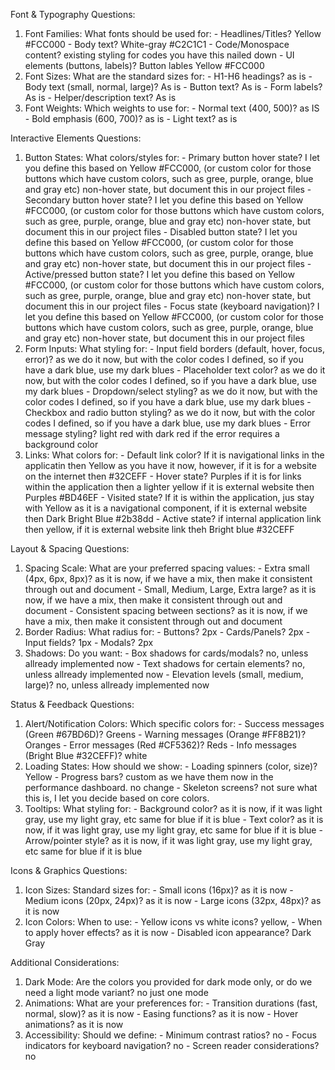  Font & Typography Questions:

  1. Font Families: What fonts should be used for:
    - Headlines/Titles? Yellow #FCC000
    - Body text? White-gray #C2C1C1
    - Code/Monospace content? existing styling for codes you have this nailed down
    - UI elements (buttons, labels)? Button lables Yellow #FCC000
  2. Font Sizes: What are the standard sizes for:
    - H1-H6 headings? as is
    - Body text (small, normal, large)? As is
    - Button text? As is
    - Form labels? As is
    - Helper/description text? As is
  3. Font Weights: Which weights to use for:
    - Normal text (400, 500)? as IS
    - Bold emphasis (600, 700)? as is
    - Light text? as is

  Interactive Elements Questions:

  1. Button States: What colors/styles for:
    - Primary button hover state? 
    I let you define this based on Yellow #FCC000, (or custom color for those buttons which have custom colors, such as gree, purple, orange, blue and gray etc) non-hover state, but document this in our project files
    - Secondary button hover state? 
    I let you define this based on Yellow #FCC000, (or custom color for those buttons which have custom colors, such as gree, purple, orange, blue and gray etc) non-hover state, but document this in our project files 
    - Disabled button state? 
    I let you define this based on Yellow #FCC000, (or custom color for those buttons which have custom colors, such as gree, purple, orange, blue and gray etc) non-hover state, but document this in our project files
    - Active/pressed button state? 
    I let you define this based on Yellow #FCC000, (or custom color for those buttons which have custom colors, such as gree, purple, orange, blue and gray etc) non-hover state, but document this in our project files
    - Focus state (keyboard navigation)?
    I let you define this based on Yellow #FCC000, (or custom color for those buttons which have custom colors, such as gree, purple, orange, blue and gray etc) non-hover state, but document this in our project files 
  2. Form Inputs: What styling for:
    - Input field borders (default, hover, focus, error)?
    as we do it now, but with the color codes I defined, so if you have a dark blue, use my dark blues
    - Placeholder text color?
    as we do it now, but with the color codes I defined, so if you have a dark blue, use my dark blues
    - Dropdown/select styling?
    as we do it now, but with the color codes I defined, so if you have a dark blue, use my dark blues
    - Checkbox and radio button styling?
    as we do it now, but with the color codes I defined, so if you have a dark blue, use my dark blues
    - Error message styling?
    light red with dark red if the error requires a background color
  3. Links: What colors for:
    - Default link color? If it is navigational links in the applicatin then Yellow as you have it now, however, if it is for a website on the internet then #32CEFF
    - Hover state? Purples if it is for links within the application then a lighter yellow if it is external website then Purples #BD46EF
    - Visited state? If it is within the application, jus stay with Yellow as it is a navigational component, if it is external website then Dark Bright Blue #2b38dd
    - Active state? if internal application link then yellow, if it is external website link theh Bright blue #32CEFF

  Layout & Spacing Questions:

  1. Spacing Scale: What are your preferred spacing values:
    - Extra small (4px, 6px, 8px)? as it is now, if we have a mix, then make it consistent through out and document
    - Small, Medium, Large, Extra large? as it is now, if we have a mix, then make it consistent through out and document
    - Consistent spacing between sections? as it is now, if we have a mix, then make it consistent through out and document
  2. Border Radius: What radius for:
    - Buttons? 2px
    - Cards/Panels? 2px
    - Input fields? 1px
    - Modals? 2px
  3. Shadows: Do you want:
    - Box shadows for cards/modals? no, unless allready implemented now
    - Text shadows for certain elements? no, unless allready implemented now
    - Elevation levels (small, medium, large)? no, unless allready implemented now

  Status & Feedback Questions:

  1. Alert/Notification Colors: Which specific colors for:
    - Success messages (Green #67BD6D)? Greens
    - Warning messages (Orange #FF8B21)? Oranges
    - Error messages (Red #CF5362)? Reds
    - Info messages (Bright Blue #32CEFF)? white
  2. Loading States: How should we show:
    - Loading spinners (color, size)? Yellow
    - Progress bars? custom as we have them now in the performance dashboard. no change
    - Skeleton screens? not sure what this is, I let you decide based on core colors.
  3. Tooltips: What styling for:
    - Background color? as it is now, if it was light gray, use my light gray, etc same for blue if it is blue
    - Text color? as it is now, if it was light gray, use my light gray, etc same for blue if it is blue
    - Arrow/pointer style? as it is now, if it was light gray, use my light gray, etc same for blue if it is blue

  Icons & Graphics Questions:

  1. Icon Sizes: Standard sizes for:
    - Small icons (16px)? as it is now
    - Medium icons (20px, 24px)? as it is now
    - Large icons (32px, 48px)? as it is now
  2. Icon Colors: When to use:
    - Yellow icons vs white icons? yellow, 
    - When to apply hover effects? as it is now
    - Disabled icon appearance? Dark Gray

  Additional Considerations:

  1. Dark Mode: Are the colors you provided for dark mode only, or do we need a light mode variant? no just one mode
  2. Animations: What are your preferences for:
    - Transition durations (fast, normal, slow)? as it is now
    - Easing functions? as it is now
    - Hover animations? as it is now
  3. Accessibility: Should we define:
    - Minimum contrast ratios? no
    - Focus indicators for keyboard navigation? no
    - Screen reader considerations? no